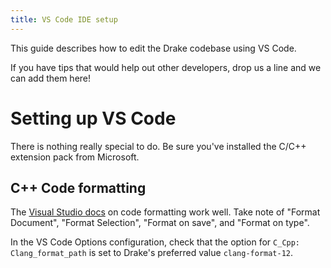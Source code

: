 ```yaml
---
title: VS Code IDE setup
---
```


This guide describes how to edit the Drake codebase using VS Code.

If you have tips that would help out other developers, drop us a line and we
can add them here!

# Setting up VS Code

There is nothing really special to do.
Be sure you've installed the C/C++ extension pack from Microsoft.

## C++ Code formatting

The [Visual Studio docs](https://code.visualstudio.com/docs/cpp/cpp-ide#_code-formatting)
on code formatting work well. Take note of "Format Document",
"Format Selection", "Format on save", and "Format on type".

In the VS Code Options configuration, check that the option for
``C_Cpp: Clang_format_path`` is set to Drake's preferred value
``clang-format-12``.
